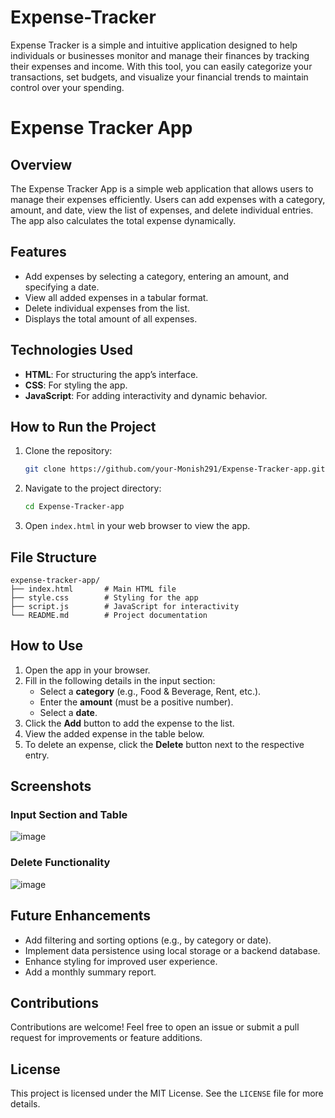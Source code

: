 # Expense-Tracker
Expense Tracker is a simple and intuitive application designed to help individuals or businesses monitor and manage their finances by tracking their expenses and income. With this tool, you can easily categorize your transactions, set budgets, and visualize your financial trends to maintain control over your spending.
# Expense Tracker App

## Overview
The Expense Tracker App is a simple web application that allows users to manage their expenses efficiently. Users can add expenses with a category, amount, and date, view the list of expenses, and delete individual entries. The app also calculates the total expense dynamically.

## Features
- Add expenses by selecting a category, entering an amount, and specifying a date.
- View all added expenses in a tabular format.
- Delete individual expenses from the list.
- Displays the total amount of all expenses.

## Technologies Used
- **HTML**: For structuring the app’s interface.
- **CSS**: For styling the app.
- **JavaScript**: For adding interactivity and dynamic behavior.

## How to Run the Project
1. Clone the repository:
   ```bash
   git clone https://github.com/your-Monish291/Expense-Tracker-app.git
   ```
2. Navigate to the project directory:
   ```bash
   cd Expense-Tracker-app
   ```
3. Open `index.html` in your web browser to view the app.

## File Structure
```
expense-tracker-app/
├── index.html       # Main HTML file
├── style.css        # Styling for the app
├── script.js        # JavaScript for interactivity
└── README.md        # Project documentation
```

## How to Use
1. Open the app in your browser.
2. Fill in the following details in the input section:
   - Select a **category** (e.g., Food & Beverage, Rent, etc.).
   - Enter the **amount** (must be a positive number).
   - Select a **date**.
3. Click the **Add** button to add the expense to the list.
4. View the added expense in the table below.
5. To delete an expense, click the **Delete** button next to the respective entry.

## Screenshots
### Input Section and Table
![image](https://github.com/user-attachments/assets/50c20786-f09a-4553-aaa5-fdcaed669ecf)


### Delete Functionality
![image](https://github.com/user-attachments/assets/b31c5f79-3e56-4bbd-b341-d824150f2288)



## Future Enhancements
- Add filtering and sorting options (e.g., by category or date).
- Implement data persistence using local storage or a backend database.
- Enhance styling for improved user experience.
- Add a monthly summary report.

## Contributions
Contributions are welcome! Feel free to open an issue or submit a pull request for improvements or feature additions.

## License
This project is licensed under the MIT License. See the `LICENSE` file for more details.


